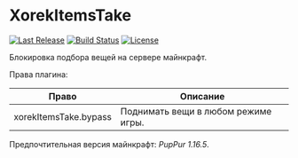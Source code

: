 # XorekItemsTake

<a href="https://github.com/TheSpace-hub/XorekItemsTake/releases"><img src="https://img.shields.io/github/v/release/TheSpace-hub/XorekItemsTake?style=flat-square" alt="Last Release"></a>
<a href="https://github.com/TheSpace-hub/XorekItemsTake/actions"><img src="https://img.shields.io/github/actions/workflow/status/TheSpace-hub/XorekItemsTake/build.yml?style=flat-square&label=Build" alt="Build Status"></a>
<a href="https://github.com/TheSpace-hub/XorekItemsTake?tab=MIT-1-ov-file"><img src="https://img.shields.io/github/license/TheSpace-hub/XorekItemsTake?style=flat-square" alt="License"></a>

Блокировка подбора вещей на сервере майнкрафт.

Права плагина:

| Право                 | Описание                            |
|-----------------------|-------------------------------------|
| xorekItemsTake.bypass | Поднимать вещи в любом режиме игры. |

Предпочтительная версия майнкрафт: _PupPur 1.16.5_.
